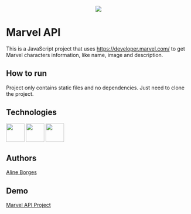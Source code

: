 <p align="center">
  <img src="https://github.com/aline-borges/marvel-api/blob/master/img/logo.png?raw=true">
</p>

# Marvel API

This is a JavaScript project that uses https://developer.marvel.com/ to get Marvel characters information, like name, image and description.


## How to run
Project only contains static files and no dependencies. Just need to clone the project.

## Technologies

 <p align="left">
  	<img width="50" height="50" src="https://freeiconshop.com/wp-content/uploads/edd/html-flat.png">
	<img width="50" height="50" src="https://freeiconshop.com/wp-content/uploads/edd/css-flat.png">
	<img width="50" height="50" src="https://freeiconshop.com/wp-content/uploads/edd/js-flat-128x128.png">
</p>

## Authors

[Aline Borges](https://github.com/AlineBorges)


## Demo
<a href="https://alineborges-marvelapi.netlify.com/">Marvel API Project</a>
